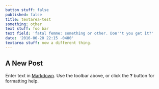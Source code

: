 ```yaml
---
button stuff: false
published: false
title: textarea-test
something: other
text stuff: foo bar
text field: 'fatal femme: something or other. Don''t you get it?'
date: '2016-06-20 22:15 -0400'
textarea stuff: now a different thing.
---
```

## A New Post

Enter text in [Markdown](http://daringfireball.net/projects/markdown/). Use the toolbar above, or click the **?** button for formatting help.
